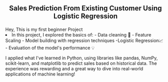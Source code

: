 <h2><p align='center'> Sales Prediction From Existing Customer Using Logistic Regression </h2>
Hey, This is my first beginner Project 
<li>
In this project, I explored the basics of:
- Data cleaning 🧹
- Feature Scaling 
- Model building with regression techniques -Logistic Regression📈
- Evaluation of the model's performance 💡

I applied what I've learned in Python, using libraries like pandas, NumPy, scikit-learn, and matplotlib to predict sales based on historical data. The experience was rewarding and a great way to dive into real-world applications of machine learning!
